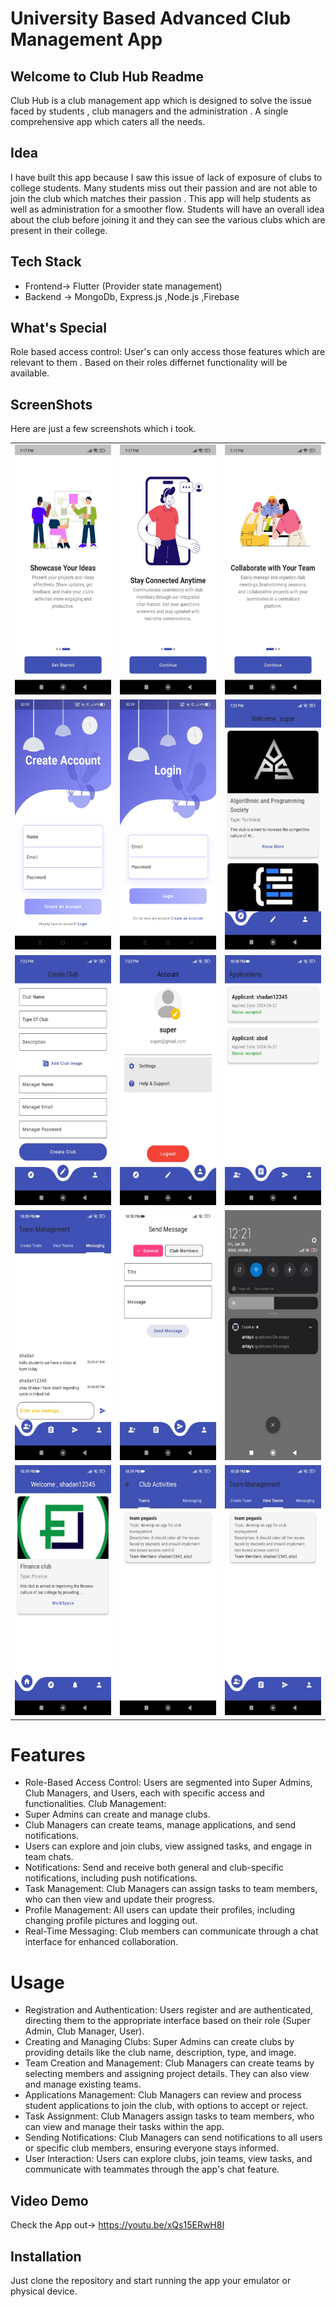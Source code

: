# University Based Advanced Club Management App

## Welcome to Club Hub Readme
Club Hub is a club management app which is designed to solve the issue faced by students , club managers and the administration . A single comprehensive app which caters all the needs.

## Idea 
I have built this app because I saw this issue of lack of exposure of clubs to college students. Many students miss out their passion and are not able to join the club which matches their passion . This app will help students as well as administration for a smoother flow. Students will have an overall idea about the club before joining it and they can see the various clubs which are present in their college.

## Tech Stack
- Frontend-> Flutter (Provider state management)
- Backend -> MongoDb, Express.js ,Node.js ,Firebase

## What's Special

Role based access control: User's can only access those features which are relevant to them . Based on their roles differnet functionality will be available.

## ScreenShots
Here are just a few screenshots which i took. 

<!-- Table for images -->
<table>
  <tr>
    <td align="center">
      <img src="image_readme/onboarding.jpg" alt="onboarding-screen" height="400">
    </td>
    <td align="center">
      <img src="image_readme/onboarding1.jpg" alt="onboarding1" height="400">
    </td>
    <td align="center">
      <img src="image_readme/onboarding3.jpg" alt="onboarding3" height="400">
    </td>
  </tr>
  <tr>
    <td align="center">
      <img src="image_readme/create_accnt.jpg" alt="create_accnt" height="400">
    </td>
    <td align="center">
      <img src="image_readme/login.jpg" alt="login" height="400">
    </td>
    <td align="center">
      <img src="image_readme/explore.jpg" alt="explore" height="400">
    </td>
  </tr>
  <tr>
    <td align="center">
      <img src="image_readme/create_club_super.jpg" alt="create_club_super" height="400">
    </td>
    <td align="center">
      <img src="image_readme/profile_image.jpg" alt="profile_image" height="400">
    </td>
    <td align="center">
      <img src="image_readme/applications.jpg" alt="applications" height="400">
    </td>
  </tr>
    <tr>
    <td align="center">
      <img src="image_readme/messaging.jpg" alt="messaging_club-managers" height="400">
    </td>
    <td align="center">
      <img src="image_readme/notification.jpg" alt="notification_club-managers" height="400">
    </td>
    <td align="center">
      <img src="image_readme/push_notification.jpg" alt="push_notification" height="400">
    </td>
  </tr>
    <tr>
    <td align="center">
      <img src="image_readme/user_home.jpg" alt="user_home" height="400">
    </td>
    <td align="center">
      <img src="image_readme/teams_students.jpg" alt="teams_students" height="400">
    </td>
    <td align="center">
      <img src="image_readme/view_teams.jpg" alt="view_teams_club-managers" height="400">
    </td>
  </tr>

</table>

# Features
- Role-Based Access Control: Users are segmented into Super Admins, Club Managers, and Users, each with specific access and functionalities.
Club Management:
- Super Admins can create and manage clubs.
- Club Managers can create teams, manage applications, and send notifications.
- Users can explore and join clubs, view assigned tasks, and engage in team chats.
- Notifications: Send and receive both general and club-specific notifications, including push notifications.
- Task Management: Club Managers can assign tasks to team members, who can then view and update their progress.
- Profile Management: All users can update their profiles, including changing profile pictures and logging out.
- Real-Time Messaging: Club members can communicate through a chat interface for enhanced collaboration.

# Usage
- Registration and Authentication: Users register and are authenticated, directing them to the appropriate interface based on their role (Super Admin, Club Manager, User).
- Creating and Managing Clubs: Super Admins can create clubs by providing details like the club name, description, type, and image.
- Team Creation and Management: Club Managers can create teams by selecting members and assigning project details. They can also view and 
  manage existing teams.
- Applications Management: Club Managers can review and process student applications to join the club, with options to accept or reject.
- Task Assignment: Club Managers assign tasks to team members, who can view and manage their tasks within the app.
- Sending Notifications: Club Managers can send notifications to all users or specific club members, ensuring everyone stays informed.
- User Interaction: Users can explore clubs, join teams, view tasks, and communicate with teammates through the app's chat feature.
## Video Demo
Check the App out->
https://youtu.be/xQs15ERwH8I

## Installation
Just clone the repository and start running the app your emulator or physical device.

